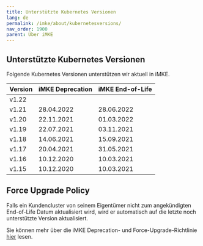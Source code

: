 ```yaml
---
title: Unterstützte Kubernetes Versionen
lang: de
permalink: /imke/about/kubernetesversions/
nav_order: 1900
parent: Über iMKE
---
```

<!-- LTeX:  language=de-DE -->

## Unterstützte Kubernetes Versionen

Folgende Kubernetes Versionen unterstützen wir aktuell in iMKE.

| Version | iMKE Deprecation| iMKE End-of-Life |
|---------|-----------------|------------------|
| v1.22   |                 |                  |
| v1.21   | 28.04.2022      | 28.06.2022       |
| v1.20   | 22.11.2021      | 01.03.2022       |
| v1.19   | 22.07.2021      | 03.11.2021       |
| v1.18   | 14.06.2021      | 15.09.2021       |
| v1.17   | 20.04.2021      | 31.05.2021       |
| v1.16   | 10.12.2020      | 10.03.2021       |
| v1.15   | 10.12.2020      | 10.03.2021       |

## Force Upgrade Policy

Falls ein Kundencluster von seinem Eigentümer nicht zum angekündigten End-of-Life Datum aktualisiert wird, wird er automatisch auf die letzte noch unterstützte Version aktualisiert.

Sie können mehr über die iMKE Deprecation- und Force-Upgrade-Richtlinie [hier](../../clusterlifecycle/deprecationpolicy) lesen.
